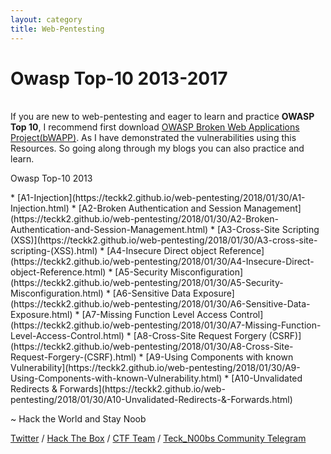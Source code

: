 ```yaml
---
layout: category
title: Web-Pentesting
---
```

<h1 Class="message">
  Owasp Top-10 2013-2017
</h1>

<br>If you are new to web-pentesting and eager to learn and practice **OWASP Top 10**, I recommend first download [OWASP Broken Web Applications Project(bWAPP)](https://sourceforge.net/projects/owaspbwa/files/). As I have demonstrated the vulnerabilities using this Resources. So going along through my blogs you can also practice and learn.
<p Class="message">
  Owasp Top-10 2013
</p>
* [A1-Injection](https://teckk2.github.io/web-pentesting/2018/01/30/A1-Injection.html) 
* [A2-Broken Authentication and Session Management](https://teckk2.github.io/web-pentesting/2018/01/30/A2-Broken-Authentication-and-Session-Management.html) 
* [A3-Cross-Site Scripting (XSS)](https://teckk2.github.io/web-pentesting/2018/01/30/A3-cross-site-scripting-(XSS).html)
* [A4-Insecure Direct object Reference](https://teckk2.github.io/web-pentesting/2018/01/30/A4-Insecure-Direct-object-Reference.html)
* [A5-Security Misconfiguration](https://teckk2.github.io/web-pentesting/2018/01/30/A5-Security-Misconfiguration.html)
* [A6-Sensitive Data Exposure](https://teckk2.github.io/web-pentesting/2018/01/30/A6-Sensitive-Data-Exposure.html)
* [A7-Missing Function Level Access Control](https://teckk2.github.io/web-pentesting/2018/01/30/A7-Missing-Function-Level-Access-Control.html)
* [A8-Cross-Site Request Forgery (CSRF)](https://teckk2.github.io/web-pentesting/2018/01/30/A8-Cross-Site-Request-Forgery-(CSRF).html)
* [A9-Using Components with known Vulnerability](https://teckk2.github.io/web-pentesting/2018/01/30/A9-Using-Components-with-known-Vulnerability.html)
* [A10-Unvalidated Redirects & Forwards](https://teckk2.github.io/web-pentesting/2018/01/30/A10-Unvalidated-Redirects-&-Forwards.html)

<p class="message">
  ~ Hack the World and Stay Noob
</p>

[Twitter](https://twitter.com/Teck__K2) / [Hack The Box](https://www.hackthebox.eu/profile/966) / [CTF Team](https://ctftime.org/team/20102) /
[Teck_N00bs Community Telegram](https://t.me/Teck_N00bs)

<script src="https://www.hackthebox.eu/badge/966"> </script>
